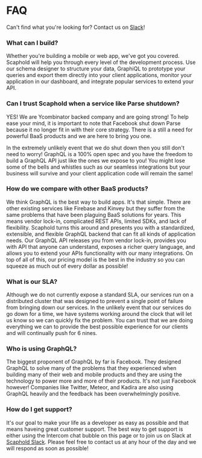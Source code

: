 # FAQ

Can't find what you're looking for? Contact us on [Slack](https://scapholdslackin.herokuapp.com/)!

### What can I build?

Whether you're building a mobile or web app, we've got you covered. Scaphold will help you through every level of the development process. Use our schema designer to structure your data, GraphiQL to prototype your queries and export them directly into your client applications, monitor your application in our dashboard, and integrate popular services to extend your API.

### Can I trust Scaphold when a service like Parse shutdown?

YES! We are Ycombinator backed company and are going strong! To help ease your mind, it is important to note that Facebook shut down Parse because it no longer fit in with their core strategy. There is a still a need for powerful BaaS products and we are here to bring you one.

In the extremely unlikely event that we do shut down then you still don't need to worry! GraphQL is a 100% open spec and you have the freedom to build a GraphQL API just like the ones we expose to you! You might lose some of the bells and whistles such as our seamless integrations but your business will survive and your client application code will remain the same!

### How do we compare with other BaaS products?

We think GraphQL is the best way to build apps. It's that simple. There are other existing services like Firebase and Kinvey but they suffer from the same problems that have been plaguing BaaS solutions for years. This means vendor lock-in, complicated REST APIs, limited SDKs, and lack of flexibility. Scaphold turns this around and presents you with a standardized, extensible, and flexible GraphQL backend that can fit all kinds of application needs. Our GraphQL API releases you from vendor lock-in, provides you with API that anyone can understand, exposes a richer query language, and allows you to extend your APIs functionality with our many integrations. On top of all of this, our pricing model is the best in the industry so you can squeeze as much out of every dollar as possible!

### What is our SLA?

Although we do not currently expose a standard SLA, our services run on a distributed cluster that was designed to prevent a single point of failure from bringing down our services. In the unlikely event that our services do go down for a time, we have systems working around the clock that will let us know so we can quickly fix the problem. You can trust that we are doing everything we can to provide the best possible experience for our clients and will continually push for 6 nines.

### Who is using GraphQL?

The biggest proponent of GraphQL by far is Facebook. They designed GraphQL to solve many of the problems that they experienced when building many of their web and mobile products and they are using the technology to power more and more of their products. It's not just Facebook however! Companies like Twitter, Meteor, and Kadira are also using GraphQL heavily and the feedback has been overwhelmingly positive.

### How do I get support?

It's our goal to make your life as a developer as easy as possible and that means haveing great customer support. The best way to get support is either using the Intercom chat bubble on this page or to join us on Slack at [Scaphold Slack](https://scapholdslackin.herokuapp.com/). Please feel free to contact us at any hour of the day and we will respond as soon as possible!




